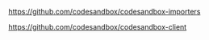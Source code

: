 https://github.com/codesandbox/codesandbox-importers

https://github.com/codesandbox/codesandbox-client
